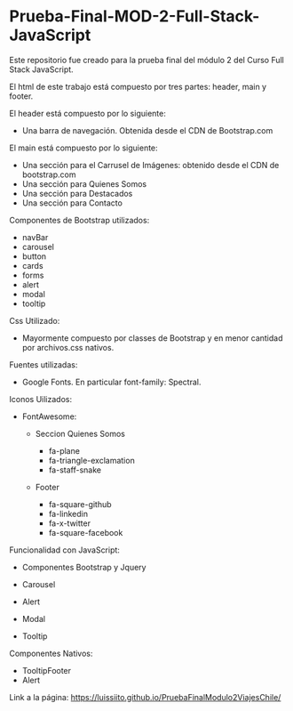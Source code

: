 # Prueba-Final-MOD-2-Full-Stack-JavaScript
Este repositorio fue creado para la prueba final del módulo 2 del Curso Full Stack JavaScript.

El html de este trabajo está compuesto por tres partes: header, main y footer.

El header está compuesto por lo siguiente:

 * Una barra de navegación. Obtenida desde el CDN de Bootstrap.com

El main está compuesto por lo siguiente:

 * Una sección para el Carrusel de Imágenes: obtenido desde el CDN de bootstrap.com
 * Una sección para Quienes Somos
 * Una sección para Destacados
 * Una sección para Contacto

Componentes de Bootstrap utilizados:

 - navBar
 - carousel
 - button
 - cards
 - forms
 - alert
 - modal
 - tooltip

 Css Utilizado:

 * Mayormente compuesto por classes de Bootstrap y en menor cantidad por archivos.css nativos.

Fuentes utilizadas:
 
 * Google Fonts. En particular font-family: Spectral.

Iconos Uilizados:
* FontAwesome:
  * Seccion Quienes Somos
    * fa-plane
    * fa-triangle-exclamation
    * fa-staff-snake

  * Footer
    * fa-square-github
    * fa-linkedin
    * fa-x-twitter
    * fa-square-facebook

Funcionalidad con JavaScript:

 * Componentes Bootstrap y Jquery

  * Carousel
  * Alert
  * Modal
  * Tooltip

 Componentes Nativos:

  * TooltipFooter
  * Alert


Link a la página: https://luissiito.github.io/PruebaFinalModulo2ViajesChile/
